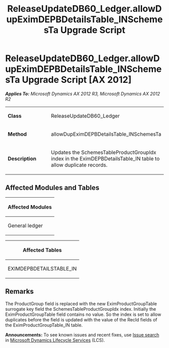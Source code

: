 ﻿---
title: ReleaseUpdateDB60_Ledger.allowDupEximDEPBDetailsTable_INSchemesTa Upgrade Script
TOCTitle: ReleaseUpdateDB60_Ledger.allowDupEximDEPBDetailsTable_INSchemesTa Upgrade Script
ms:assetid: 1ca99f4f-0d87-54cd-7d21-d87ecf326ea7
ms:mtpsurl: https://msdn.microsoft.com/en-us/library/JJ718715(v=AX.60)
ms:contentKeyID: 49706998
ms.date: 05/18/2015
mtps_version: v=AX.60
---

# ReleaseUpdateDB60\_Ledger.allowDupEximDEPBDetailsTable\_INSchemesTa Upgrade Script [AX 2012]


_**Applies To:** Microsoft Dynamics AX 2012 R3, Microsoft Dynamics AX 2012 R2_

<table>
<colgroup>
<col style="width: 50%" />
<col style="width: 50%" />
</colgroup>
<tbody>
<tr class="odd">
<td><p><strong>Class</strong></p></td>
<td><p>ReleaseUpdateDB60_Ledger</p></td>
</tr>
<tr class="even">
<td><p><strong>Method</strong></p></td>
<td><p>allowDupEximDEPBDetailsTable_INSchemesTa</p></td>
</tr>
<tr class="odd">
<td><p><strong>Description</strong></p></td>
<td><p>Updates the SchemesTableProductGroupIdx index in the EximDEPBDetailsTable_IN table to allow duplicate records.</p></td>
</tr>
</tbody>
</table>


## Affected Modules and Tables

<table>
<colgroup>
<col style="width: 100%" />
</colgroup>
<thead>
<tr class="header">
<th><p>Affected Modules</p></th>
</tr>
</thead>
<tbody>
<tr class="odd">
<td><p>General ledger</p></td>
</tr>
</tbody>
</table>


<table>
<colgroup>
<col style="width: 100%" />
</colgroup>
<thead>
<tr class="header">
<th><p>Affected Tables</p></th>
</tr>
</thead>
<tbody>
<tr class="odd">
<td><p>EXIMDEPBDETAILSTABLE_IN</p></td>
</tr>
</tbody>
</table>


## Remarks

The ProductGroup field is replaced with the new EximProductGroupTable surrogate key field the SchemesTableProductGroupIdx index. Initially the EximProductGroupTable field contains no value. So the index is set to allow duplicates before the field is updated with the value of the RecId fields of the EximProductGroupTable\_IN table.

  
**Announcements:** To see known issues and recent fixes, use [Issue search](http://go.microsoft.com/fwlink/?linkid=389258) in [Microsoft Dynamics Lifecycle Services](http://go.microsoft.com/fwlink/?linkid=306505) (LCS).

